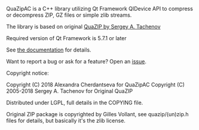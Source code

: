 QuaZipAC is a C++ library utilizing Qt Framework QIDevice API
to compress or decompress ZIP, GZ files or simple zlib streams.

The library is based on original [QuaZIP by Sergey A. Tachenov](https://github.com/stachenov/quazip)

Required version of Qt Framework is 5.7.1 or later

See [the documentation](https://kusharami.github.io/quazip/) for details.

Want to report a bug or ask for a feature? Open an [issue](https://github.com/kusharami/quazip/issues).

Copyright notice:

Copyright (C) 2018 Alexandra Cherdantseva for QuaZipAC
Copyright (C) 2005-2018 Sergey A. Tachenov for Original QuaZIP

Distributed under LGPL, full details in the COPYING file.

Original ZIP package is copyrighted by Gilles Vollant, see
quazip/(un)zip.h files for details, but basically it's the zlib license.
